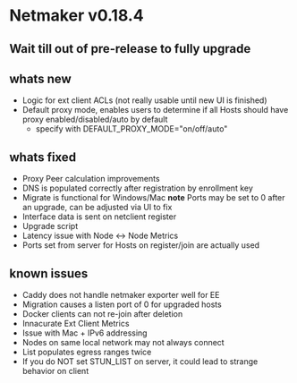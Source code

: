 # Netmaker v0.18.4

## **Wait till out of pre-release to fully upgrade**

## whats new
- Logic for ext client ACLs (not really usable until new UI is finished)
- Default proxy mode, enables users to determine if all Hosts should have proxy enabled/disabled/auto by default
  - specify with DEFAULT_PROXY_MODE="on/off/auto" 
    
## whats fixed
- Proxy Peer calculation improvements
- DNS is populated correctly after registration by enrollment key
- Migrate is functional for Windows/Mac **note** Ports may be set to 0 after an upgrade, can be adjusted via UI to fix
- Interface data is sent on netclient register
- Upgrade script
- Latency issue with Node <-> Node Metrics
- Ports set from server for Hosts on register/join are actually used

## known issues
- Caddy does not handle netmaker exporter well for EE
- Migration causes a listen port of 0 for upgraded hosts
- Docker clients can not re-join after deletion
- Innacurate Ext Client Metrics 
- Issue with Mac + IPv6 addressing
- Nodes on same local network may not always connect
- List populates egress ranges twice
- If you do NOT set STUN_LIST on server, it could lead to strange behavior on client
